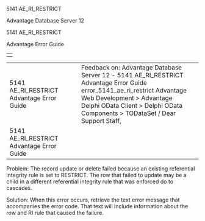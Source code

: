 5141 AE\_RI\_RESTRICT




Advantage Database Server 12  

5141 AE\_RI\_RESTRICT

Advantage Error Guide

|  |
| --- |
|  |

|  |  |  |  |  |
| --- | --- | --- | --- | --- |
| 5141 AE\_RI\_RESTRICT  Advantage Error Guide |  |  | Feedback on: Advantage Database Server 12 - 5141 AE\_RI\_RESTRICT Advantage Error Guide error\_5141\_ae\_ri\_restrict Advantage Web Development > Advantage Delphi OData Client > Delphi OData Components > TODataSet / Dear Support Staff, |  |
| 5141 AE\_RI\_RESTRICT  Advantage Error Guide |  |  |  |  |

Problem: The record update or delete failed because an existing referential integrity rule is set to RESTRICT. The row that failed to update may be a child in a different referential integrity rule that was enforced do to cascades.

Solution: When this error occurs, retrieve the text error message that accompanies the error code. That text will include information about the row and RI rule that caused the failure.
